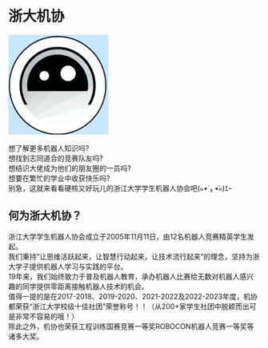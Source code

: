 # 浙大机协

<img src="/img/机协logo.png" alt="triangle" width="200" height="200">

想了解更多机器人知识吗?  
想找到志同道合的竞赛队友吗?  
想结识大佬成为他们的朋友圈的一员吗?  
想要在繁忙的学业中收获快乐吗?  
别急，这就来看看硬核又好玩儿的浙江大学学生机器人协会吧(๑•́ ₃ •̀๑)ｴｰ  

## 何为浙大机协？

浙江大学学生机器人协会成立于2005年11月11日，由12名机器人竞赛精英学生发起。  
我们秉持“让思维活跃起来，让智慧行动起来，让技术流行起来”的理念，坚持为浙大学子提供机器人学习与实践的平台。  
19年来，我们始终致力于普及机器人教育，承办机器人比赛给无数对机器人感兴趣的同学提供零距离接触机器人技术的机会。  
值得一提的是在2017-2018、2019-2020、2021-2022及2022-2023年度，机协都荣获“浙江大学校级十佳社团”荣誉称号！！（从200+家学生社团中脱颖而出可是非常不容易的哦！）  
除此之外，机协也荣获工程训练国赛竞赛一等奖ROBOCON机器人竞赛一等奖等诸多大奖。  

